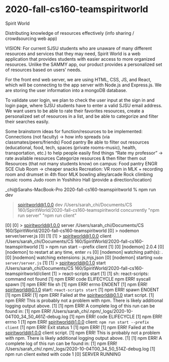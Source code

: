 # 2020-fall-cs160-teamspiritworld

Spirit World

Distributing knowledge of resources effectively (info sharing / crowdsourcing web app)

VISION: For current SJSU students who are unaware of many different resources and services that they may need, 
Spirit World is a web application that provides students with easier access to more organized resources. 
Unlike the SAMMY app, our product provides a personalized set of resources based on users’ needs.

For the front end web server, we are using HTML, CSS, JS, and React, which will be connecting to the app server
with Node.js and Express.js. We are storing the user information into a mongoDB database. 

To validate user login, we plan to check the user input at the sign in and login page, where SJSU students have
to enter a valid SJSU email address. We want users to be able to rate their favorites resources, create a personalized set of resources in a list, and be able
to categorize and filter their searches easily. 

Some brainstorm ideas for function/resources to be implemented:
  Connections (not faculty) → how info spreads (via classmates/peers/friends)
  Food pantry
  Be able to filter out resources (educational, food, tech, spaces (private rooms-music), health, transportation, etc.) to help people easily find things
  “Rate my professor” → rate available resources 
  Categorize resources & then filter them out
  Resources (that not many students know) on campus:
    Food pantry
    ENGR SCE Club Room → cheaper snacks 
  Recreation:
    VR room in MLK + recording room and drumset in 4th floor MLK
    bowling alley/arcade
    Rock climbing
    music rooms
    Judo room in Yoshihiro Hall (provide a direction/location) 

_chi@Sarahs-MacBook-Pro 2020-fall-cs160-teamspiritworld % npm run dev 

> spiritworld@1.0.0 dev /Users/sarah_chi/Documents/CS 160/SpiritWorld/2020-fall-cs160-teamspiritworld
> concurrently "npm run server" "npm run client"

[0] 
[0] > spiritworld@1.0.0 server /Users/sarah_chi/Documents/CS 160/SpiritWorld/2020-fall-cs160-teamspiritworld
[0] > nodemon server/server.js
[0] 
[1] 
[1] > spiritworld@1.0.0 client /Users/sarah_chi/Documents/CS 160/SpiritWorld/2020-fall-cs160-teamspiritworld
[1] > npm run start --prefix client
[1] 
[0] [nodemon] 2.0.4
[0] [nodemon] to restart at any time, enter `rs`
[0] [nodemon] watching path(s): *.*
[0] [nodemon] watching extensions: js,mjs,json
[0] [nodemon] starting `node server/server.js`
[1] 
[1] > spiritworld@0.1.0 start /Users/sarah_chi/Documents/CS 160/SpiritWorld/2020-fall-cs160-teamspiritworld/client
[1] > react-scripts start
[1] 
[1] sh: react-scripts: command not found
[1] npm ERR! code ELIFECYCLE
npm ERR! syscall spawn
[1] npm ERR! file sh
[1] npm ERR! errno ENOENT
[1] npm ERR! spiritworld@0.1.0 start: `react-scripts start`
[1] npm ERR! spawn ENOENT
[1] npm ERR! 
[1] npm ERR! Failed at the spiritworld@0.1.0 start script.
[1] npm ERR! This is probably not a problem with npm. There is likely additional logging output above.
[1] 
[1] npm ERR! A complete log of this run can be found in:
[1] npm ERR!     /Users/sarah_chi/.npm/_logs/2020-10-04T00_34_50_461Z-debug.log
[1] npm ERR! code ELIFECYCLE
[1] npm ERR! errno 1
[1] npm ERR! spiritworld@1.0.0 client: `npm run start --prefix client`
[1] npm ERR! Exit status 1
[1] npm ERR! 
[1] npm ERR! Failed at the spiritworld@1.0.0 client script.
[1] npm ERR! This is probably not a problem with npm. There is likely additional logging output above.
[1] 
[1] npm ERR! A complete log of this run can be found in:
[1] npm ERR!     /Users/sarah_chi/.npm/_logs/2020-10-04T00_34_50_514Z-debug.log
[1] npm run client exited with code 1
[0] SERVER RUNNING

